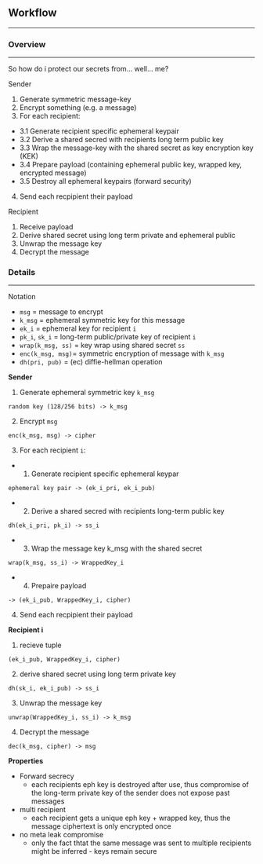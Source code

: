 ## Workflow
---
### Overview
---
So how do i protect our secrets from... well... me?

Sender
1. Generate symmetric message-key
2. Encrypt something (e.g. a message)
3. For each recipient:
  - 3.1 Generate recipient specific ephemeral keypair
  - 3.2 Derive a shared secred with recipients long term public key
  - 3.3 Wrap the message-key with the shared secret as key encryption key (KEK)
  - 3.4 Prepare payload (containing ephemeral public key, wrapped key, encrypted message)
  - 3.5 Destroy all ephemeral keypairs (forward security)
4. Send each recpipient their payload

Recipient
1. Receive payload 
2. Derive shared secret using long term private and ephemeral public
3. Unwrap the message key
4. Decrypt the message

### Details
---
Notation 
- `msg` = message to encrypt
- `k_msg` = ephemeral symmetric key for this message
- `ek_i` = ephemeral key for recipient `i`
- `pk_i`, `sk_i` = long-term public/private key of recipient `i`
- `wrap(k_msg, ss)` = key wrap using shared secret `ss`
- `enc(k_msg, msg)`= symmetric encryption of message with `k_msg` 
- `dh(pri, pub)` = (ec) diffie-hellman operation

**Sender**
1. Generate ephemeral symmetric key `k_msg` 
```
random key (128/256 bits) -> k_msg
```

2. Encrypt `msg`
```
enc(k_msg, msg) -> cipher
```

3. For each recipient `i`:

  - 1. Generate recipient specific ephemeral keypar

  ```
  ephemeral key pair -> (ek_i_pri, ek_i_pub)
  ```

  - 2. Derive a shared secred with recipients long-term public key
  ```
  dh(ek_i_pri, pk_i) -> ss_i 
  ```

  - 3. Wrap the message key k_msg with the shared secret
  ```
  wrap(k_msg, ss_i) -> WrappedKey_i 
  ```

  - 4. Prepaire payload
  ```
  -> (ek_i_pub, WrappedKey_i, cipher)
  ```

4. Send each recpipient their payload


**Recipient i**
1. recieve tuple 
```
(ek_i_pub, WrappedKey_i, cipher)
```
2. derive shared secret using long term private key
```
dh(sk_i, ek_i_pub) -> ss_i 
```
3. Unwrap the message key
```
unwrap(WrappedKey_i, ss_i) -> k_msg 
```
4. Decrypt the message
```
dec(k_msg, cipher) -> msg 
```

**Properties**
- Forward secrecy
  - each recipients eph key is destroyed after use, thus compromise of the long-term private key of the sender does not expose past messages
- multi recipient
  - each recipient gets a unique eph key + wrapped key, thus the message ciphertext is only encrypted once
- no meta leak compromise
  - only the fact thtat the same message was sent to multiple recipients might be inferred - keys remain secure
